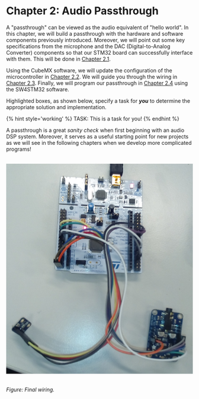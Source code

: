 # Chapter 2: Audio Passthrough

A "passthrough" can be viewed as the audio equivalent of "hello world". In this chapter, we will build a passthrough with the hardware and software components previously introduced. Moreover, we will point out some key specifications from the microphone and the DAC (Digital-to-Analog Converter) components so that our STM32 board can successfully interface with them. This will be done in [Chapter 2.1](1/hardware_interfaces/_intro.md).

Using the CubeMX software, we will update the configuration of the microcontroller in [Chapter 2.2](2/updating_stm32_peripherals.md). We will guide you through the wiring in [Chapter 2.3](3/wiring.md). Finally, we will program our passthrough in [Chapter 2.4](4/coding.md) using the SW4STM32 software. 

Highlighted boxes, as shown below, specify a task for **_you_** to determine the appropriate solution and implementation.

{% hint style='working' %}
TASK: This is a task for you!
{% endhint %}

A passthrough is a great _sanity check_ when first beginning with an audio DSP system. Moreover, it serves as a useful starting point for new projects as we will see in the following chapters when we develop more complicated programs!

<br>
<div style="text-align:center"><img src ="final_wiring.jpg" width="600" /></div>
<br>

_Figure: Final wiring._